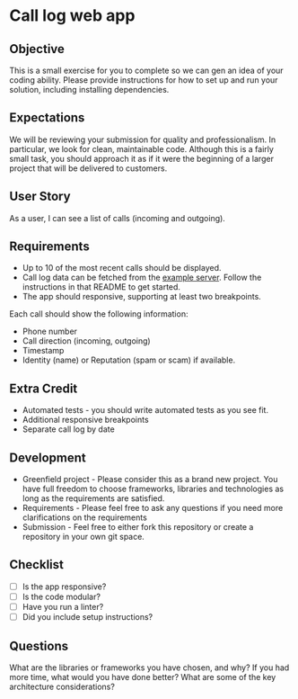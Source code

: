 # Call log web app

## Objective

This is a small exercise for you to complete so we can gen an idea of your
coding ability. Please provide instructions for how to set up and run your
solution, including installing dependencies.

## Expectations

We will be reviewing your submission for quality and professionalism. In
particular, we look for clean, maintainable code. Although this is a fairly
small task, you should approach it as if it were the beginning of a larger
project that will be delivered to customers.

## User Story

As a user, I can see a list of calls (incoming and outgoing).

## Requirements

* Up to 10 of the most recent calls should be displayed.
* Call log data can be fetched from the [example server](api). Follow the
  instructions in that README to get started.
* The app should responsive, supporting at least two breakpoints.

Each call should show the following information:

* Phone number
* Call direction (incoming, outgoing)
* Timestamp
* Identity (name) or Reputation (spam or scam) if available.

## Extra Credit

* Automated tests - you should write automated tests as you see fit.
* Additional responsive breakpoints
* Separate call log by date

## Development

* Greenfield project - Please consider this as a brand new project. You have
full freedom to choose frameworks, libraries and technologies as long as the
requirements are satisfied.
* Requirements - Please feel free to ask any questions if you need more
clarifications on the requirements
* Submission - Feel free to either fork this repository or create a repository
in your own git space.

## Checklist

- [ ] Is the app responsive?
- [ ] Is the code modular?
- [ ] Have you run a linter?
- [ ] Did you include setup instructions?

## Questions

What are the libraries or frameworks you have chosen, and why?
If you had more time, what would you have done better?
What are some of the key architecture considerations?
